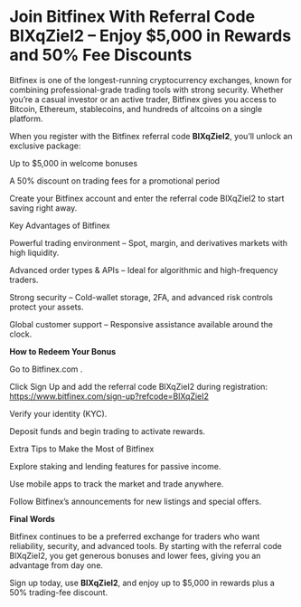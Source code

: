 # Join Bitfinex With Referral Code BlXqZieI2 – Enjoy $5,000 in Rewards and 50% Fee Discounts

Bitfinex is one of the longest-running cryptocurrency exchanges, known for combining professional-grade trading tools with strong security. Whether you’re a casual investor or an active trader, Bitfinex gives you access to Bitcoin, Ethereum, stablecoins, and hundreds of altcoins on a single platform.

When you register with the Bitfinex referral code **BlXqZieI2**, you’ll unlock an exclusive package:

Up to $5,000 in welcome bonuses

A 50% discount on trading fees for a promotional period

Create your Bitfinex account
 and enter the referral code BlXqZieI2 to start saving right away.

Key Advantages of Bitfinex

Powerful trading environment – Spot, margin, and derivatives markets with high liquidity.

Advanced order types & APIs – Ideal for algorithmic and high-frequency traders.

Strong security – Cold-wallet storage, 2FA, and advanced risk controls protect your assets.

Global customer support – Responsive assistance available around the clock.

**How to Redeem Your Bonus**

Go to Bitfinex.com
.

Click Sign Up and add the referral code BlXqZieI2 during registration: https://www.bitfinex.com/sign-up?refcode=BlXqZieI2

Verify your identity (KYC).

Deposit funds and begin trading to activate rewards.

Extra Tips to Make the Most of Bitfinex

Explore staking and lending features for passive income.

Use mobile apps to track the market and trade anywhere.

Follow Bitfinex’s announcements for new listings and special offers.

**Final Words**

Bitfinex continues to be a preferred exchange for traders who want reliability, security, and advanced tools. By starting with the referral code BlXqZieI2, you get generous bonuses and lower fees, giving you an advantage from day one.

Sign up today, use **BlXqZieI2**, and enjoy up to $5,000 in rewards plus a 50% trading-fee discount.
